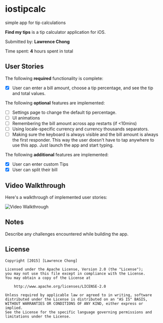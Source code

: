 # iostipcalc
simple app for tip calculations

**Find my tips** is a tip calculator application for iOS.

Submitted by: **Lawrence Chong**

Time spent: **4** hours spent in total

## User Stories

The following **required** functionality is complete:
* [X] User can enter a bill amount, choose a tip percentage, and see the tip and total values.

The following **optional** features are implemented:
* [ ] Settings page to change the default tip percentage.
* [ ] UI animations
* [ ] Remembering the bill amount across app restarts (if <10mins)
* [ ] Using locale-specific currency and currency thousands separators.
* [ ] Making sure the keyboard is always visible and the bill amount is always the first responder. This way the user doesn't have to tap anywhere to use this app. Just launch the app and start typing.

The following **additional** features are implemented:

- [X] User can enter custom Tips
- [X] User can split their bill

## Video Walkthrough 

Here's a walkthrough of implemented user stories:

<img src='http://i.imgur.com/9wVxVV5.gif' title='Video Walkthrough' width='' alt='Video Walkthrough' />


## Notes

Describe any challenges encountered while building the app.

## License

    Copyright [2015] [Lawrence Chong]

    Licensed under the Apache License, Version 2.0 (the "License");
    you may not use this file except in compliance with the License.
    You may obtain a copy of the License at

        http://www.apache.org/licenses/LICENSE-2.0

    Unless required by applicable law or agreed to in writing, software
    distributed under the License is distributed on an "AS IS" BASIS,
    WITHOUT WARRANTIES OR CONDITIONS OF ANY KIND, either express or implied.
    See the License for the specific language governing permissions and
    limitations under the License.
